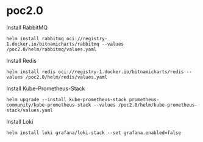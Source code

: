 # poc2.0


Install RabbitMQ
```
helm install rabbitmq oci://registry-1.docker.io/bitnamicharts/rabbitmq --values /poc2.0/helm/rabbitmq/values.yaml
```

Install Redis
```
helm install redis oci://registry-1.docker.io/bitnamicharts/redis --values /poc2.0/helm/redis/values.yaml
```

Install Kube-Prometheus-Stack
```
helm upgrade --install kube-prometheus-stack prometheus-community/kube-prometheus-stack --values /poc2.0/helm/kube-prometheus-stack/values.yaml
```

Install Loki
```
helm install loki grafana/loki-stack --set grafana.enabled=false 
```

